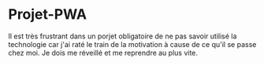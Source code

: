 # Projet-PWA

Il est très frustrant dans un porjet obligatoire de ne pas savoir utilisé la technologie car j'ai raté le train de la motivation à cause de ce qu'il se passe chez moi. Je dois me réveillé et me reprendre au plus vite.